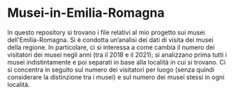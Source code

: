 # Musei-in-Emilia-Romagna
In questo repository si trovano i file relativi al mio progetto sui musei dell'Emilia-Romagna. 
Si è condotta un’analisi dei dati di visita dei musei della regione. In particolare, ci si interessa a come cambia il numero dei visitatori dei musei negli anni (tra il 2018 e il 2021); si analizzano prima tutti i musei indistintamente e poi separati in base alla località in cui si trovano. Ci si concentra in seguito sul numero dei visitatori per luogo (senza quindi considerare la distinzione tra i musei) e sul numero dei musei stessi in ogni località. 
